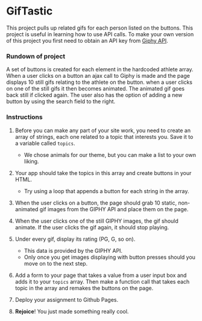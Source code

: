 # GifTastic

This project pulls up related gifs for each person listed on the buttons.
This project is useful in learning how to use API calls.
To make your own version of this project you first need to obtain an API key from [Giphy API](https://developers.giphy.com/).

### Rundown of project
A set of buttons is created for each element in the hardcoded athlete array.
When a user clicks on a button an ajax call to Giphy is made and the page displays 10 still gifs relating to the athlete on the button.
when a user clicks on one of the still gifs it then becomes animated. The animated gif goes back still if clicked again.
The user also has the option of adding a new button by using the search field to the right.

### Instructions

1. Before you can make any part of your site work, you need to create an array of strings, each one related to a topic that interests you. Save it to a variable called `topics`.
   * We chose animals for our theme, but you can make a list to your own liking.

2. Your app should take the topics in this array and create buttons in your HTML.
   * Try using a loop that appends a button for each string in the array.

3. When the user clicks on a button, the page should grab 10 static, non-animated gif images from the GIPHY API and place them on the page.

4. When the user clicks one of the still GIPHY images, the gif should animate. If the user clicks the gif again, it should stop playing.

5. Under every gif, display its rating (PG, G, so on).
   * This data is provided by the GIPHY API.
   * Only once you get images displaying with button presses should you move on to the next step.

6. Add a form to your page that takes a value from a user input box and adds it to your `topics` array. Then make a function call that takes each topic in the array and remakes the buttons on the page.

7. Deploy your assignment to Github Pages.

8. **Rejoice**! You just made something really cool.